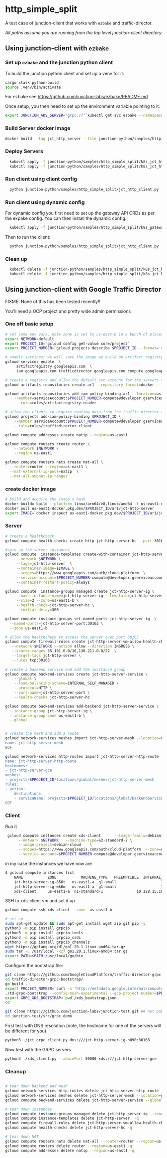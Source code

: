 # http_simple_split

A test case of junction-client that works with `ezbake` and traffic-director.

*All paths assume you are running from the top level junction-client directory*

## Using junction-client with `ezbake`

### Set up `ezbake` and the junction python client
To build the junction python client and set up a venv for it:
```bash
cargo xtask python-build
source .venv/bin/activate
```

For ezbake see https://github.com/junction-labs/ezbake/README.md

Once setup, you then need to set up the environment variable pointing to it:
```bash
export JUNCTION_ADS_SERVER="grpc://"`kubectl get svc ezbake --namespace junction -o jsonpath='{.spec.clusterIP}'`":8008"
```

### Build Server docker image
```bash
docker build --tag jct_http_server --file junction-python/samples/http_simple_split/Dockerfile --load junction-python/samples/http_simple_split/Dockerfile
```

### Deploy Servers
```bash
  kubectl apply -f junction-python/samples/http_simple_split/k8s_jct_http_server.yml 
  kubectl apply -f junction-python/samples/http_simple_split/k8s_jct_http_server_feature_1.yml 
```

### Run client using client config

```bash
  python junction-python/samples/http_simple_split/jct_http_client.py
```

### Run client using dynamic config

For dynamic config you first need to set up the gateway API CRDs
as per the expake config. You can then install the dynamic config.

```bash
  kubectl apply -f junction-python/samples/http_simple_split/k8s_gateway.yml 
```

Then to run the client:

```bash
  python junction-python/samples/http_simple_split/jct_http_client.py --session no-client-config
```

### Clean up
```bash
  kubectl delete -f junction-python/samples/http_simple_split/k8s_jct_http_server.yml 
  kubectl delete -f junction-python/samples/http_simple_split/k8s_jct_http_server_feature_1.yml 
```

## Using junction-client with Google Traffic Director

FIXME: None of this has been tested recently!!

You'll need a GCP project and pretty wide admin permissions

### One off basic setup

```bash
# set some env vars. note zone is set to us-east-b in a bunch of places below.
export NETWORK=default
export PROJECT_ID=`gcloud config get-value core/project`
export PROJECT_NUMBER=`gcloud projects describe $PROJECT_ID --format='value(projectNumber)'`

# enable services; we will save the image we build on artifact registry
gcloud services enable  \
     artifactregistry.googleapis.com  \
     iam.googleapis.com trafficdirector.googleapis.com compute.googleapis.com

# create a registry and allow the default svc account for the servers to pull and run the image
gcloud artifacts repositories create ar1 --repository-format=docker --location=us-east1

gcloud artifacts repositories add-iam-policy-binding ar1 --location=us-east1  \
    --member=serviceAccount:$PROJECT_NUMBER-compute@developer.gserviceaccount.com  \
     --role=roles/artifactregistry.reader

# allow the clients to acquire routing data from the traffic director api
gcloud projects add-iam-policy-binding $PROJECT_ID \
    --member serviceAccount:$PROJECT_NUMBER-compute@developer.gserviceaccount.com \
    --role=roles/trafficdirector.client

gcloud compute addresses create natip --region=us-east1

gcloud compute routers create router \
    --network $NETWORK \
    --region us-east1

gcloud compute routers nats create nat-all \
  --router=router --region=us-east1 \
  --nat-external-ip-pool=natip  \
  --nat-all-subnet-ip-ranges 
```

### create docker image

```bash
# build and acquire the image's hash
docker buildx build --platform linux/arm64/v8,linux/amd64 -t us-east1-docker.pkg.dev/$PROJECT_ID/ar1/jct-http-server --push .
docker pull us-east1-docker.pkg.dev/$PROJECT_ID/ar1/jct-http-server
export IMAGE=`docker inspect us-east1-docker.pkg.dev/$PROJECT_ID/ar1/jct-http-server | jq -r '.[].RepoDigests[0]'`
```

### Server

```bash
# create a healthcheck
gcloud compute health-checks create http jct-http-server-hc --port 30163 --enable-logging

#spin up the server instances
gcloud compute  instance-templates create-with-container jct-http-server --machine-type=e2-standard-2 --no-address  \
     --network $NETWORK \
     --tags=jct-http-server  \
     --container-image=$IMAGE \
     --scopes=https://www.googleapis.com/auth/cloud-platform  \
     --service-account=$PROJECT_NUMBER-compute@developer.gserviceaccount.com  \
     --container-restart-policy=always

gcloud compute  instance-groups managed create jct-http-server-ig \
     --base-instance-name=jct-http-server-ig --template=jct-http-server \
     --size=2 --zone=us-east1-b \
     --health-check=jct-http-server-hc \
     --initial-delay=300

gcloud compute instance-groups set-named-ports jct-http-server-ig  \
  --named-ports=jct-http-server-port:30163 \
  --zone us-east1-b

# allow the healthcheck to access the server over port 30163
gcloud compute firewall-rules create jct-http-server-vm-allow-health-checks \
   --network $NETWORK --action allow --direction INGRESS \
   --source-ranges 35.191.0.0/16,130.211.0.0/22  \
   --target-tags jct-http-server \
   --rules tcp:30163
 
# create a backend service and add the incstance group
gcloud compute backend-services create jct-http-server-service \
    --global \
    --load-balancing-scheme=INTERNAL_SELF_MANAGED \
    --protocol=HTTP \
    --port-name=jct-http-server-port \
    --health-checks jct-http-server-hc

gcloud compute backend-services add-backend jct-http-server-service \
  --instance-group jct-http-server-ig \
  --instance-group-zone us-east1-b \
  --global


# create the mesh and add a route
gcloud network-services meshes import jct-http-server-mesh --location=global << EOF
name: jct-http-server-mesh
EOF

gcloud network-services http-routes import jct-http-server-http-route --location=global << EOF
name: jct-http-server-http-route
hostnames:
- jct-http-server-gce
meshes:
- projects/$PROJECT_ID/locations/global/meshes/jct-http-server-mesh
rules:
- action:
    destinations:
    - serviceName: projects/$PROJECT_ID/locations/global/backendServices/jct-http-server-service
EOF
```
### Client

Run it

```bash
 gcloud compute instances create xds-client      --image-family=debian-11  \
      --network $NETWORK   --machine-type=e2-standard-2 \
      --image-project=debian-cloud    \
      --scopes=https://www.googleapis.com/auth/cloud-platform  --zone=us-east1-b \
      --service-account=$PROJECT_NUMBER-compute@developer.gserviceaccount.com  
```

in my case the instances we have now are

```bash
$ gcloud compute instances list
    NAME           ZONE           MACHINE_TYPE   PREEMPTIBLE  INTERNAL_IP    EXTERNAL_IP  STATUS
    jct-http-server-ig-856t   us-east1-a  g1-small                    10.128.15.194               RUNNING
    jct-http-server-ig-wk6m   us-east1-a  g1-small                    10.128.15.195               RUNNING
    xds-client     us-east1-a  n1-standard-1               10.128.15.197  34.71.72.77  RUNNING
```

SSH to xds-client vm and set it up

```bash
gcloud compute ssh xds-client --zone  us-east1-b

# set up
sudo apt-get update && sudo apt-get install wget zip git pip -y
python3 -m pip install grpcio
python3 -m pip install grpcio-tools
python3 -m pip install grpcio_csds
python3 -m pip install grpcio_channelz
wget https://golang.org/dl/go1.20.1.linux-amd64.tar.gz
sudo tar -C /usr/local -xzf go1.20.1.linux-amd64.tar.gz
export PATH=$PATH:/usr/local/go/bin
```

Configure the bootstrap file:

```bash
git clone https://github.com/GoogleCloudPlatform/traffic-director-grpc-bootstrap.git
cd traffic-director-grpc-bootstrap/
go build .
export PROJECT_NUMBER=`curl -s "http://metadata.google.internal/computeMetadata/v1/project/numeric-project-id" -H "Metadata-Flavor: Google"`
./td-grpc-bootstrap --config-mesh-experimental --gcp-project-number=$PROJECT_NUMBER  --output=xds_bootstrap.json
export GRPC_XDS_BOOTSTRAP=`pwd`/xds_bootstrap.json
cd

git clone https://github.com/junction-labs/junction-test.git ## not public
cd junction-test/src/grpc_demo
```

First test with DNS resolution (note, the hostname for one of the servers will be different for you)
```bash
python3 ./jct_grpc_client.py dns:///jct-http-server-ig-h090:30163 
```

Now test with the GRPC servers
```bash
python3 ./xds_client.py --adminPort 50000 xds:///jct-http-server-gce
```

### Cleanup

```bash

# tear down backend and mesh
gcloud network-services http-routes delete jct-http-server-http-route --location=global -q
gcloud network-services meshes delete jct-http-server-mesh --location=global -q
gcloud compute backend-services delete jct-http-server-service --global -q

# tear down instances
gcloud compute instance-groups managed delete jct-http-server-ig --zone=us-east1-b -q
gcloud compute instance-templates delete jct-http-server  -q
gcloud compute firewall-rules delete jct-http-server-vm-allow-health-checks -q
gcloud compute health-checks delete jct-http-server-hc -q

# tear down NAT
gcloud compute routers nats delete nat-all --router=router --region=us-east1 -q
gcloud compute routers delete router --region=us-east1 -q
gcloud compute addresses delete natip --region=us-east1 -q
```
